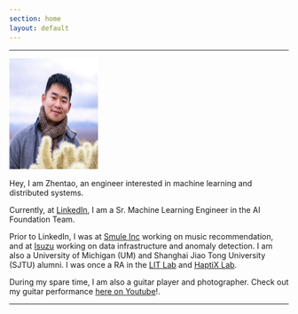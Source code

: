 ```yaml
---
section: home
layout: default
---
```


<div class="hfeed">
  <hr />
  <div class="hentry post no-border">
    <img src="/images/contents/zhentao_photo_min.jpg" alt="Zhentao Xu" class="archive-thumbnail home-thumbnail" width="160" height="200" />
    <div class="entry-summary">
      <p>Hey, I am Zhentao, an engineer interested in machine learning and distributed systems.</p>
      <p>Currently, at <a href="https://linkedin.com" target="_blank" >LinkedIn</a>, I am a Sr. Machine Learning Engineer in the AI Foundation Team.</p>
      <p>Prior to LinkedIn, I was at <a href="https://smule.com" target="_blank" >Smule Inc</a> working on music recommendation, and at <a href="http://www.isuzutechcenter.com/" target="_blank" >Isuzu</a> working on data infrastructure and anomaly detection. I am also a University of Michigan (UM) and Shanghai Jiao Tong University (SJTU) alumni. I was once a RA in the <a href="http://lit.eecs.umich.edu/" target="_blank" >LIT Lab</a> and <a href="https://haptixlab.engin.umich.edu/haptix/people/">HaptiX Lab</a>. </p>
      <p>During my spare time, I am also a guitar player and photographer. Check out my guitar performance <a href="https://www.youtube.com/watch?v=mB7eT-nL8DY&list=PLnmtNYICaK-YemzXFEVhPLaQ5C4cVghpP&index=1">here on Youtube</a>!.
      </p>
    </div>
    <hr />
  </div>
</div> 
